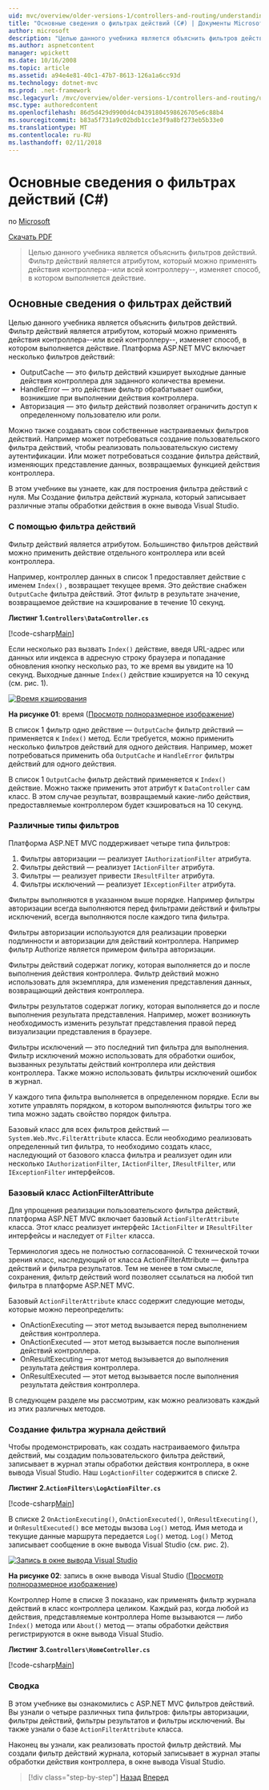 ```yaml
---
uid: mvc/overview/older-versions-1/controllers-and-routing/understanding-action-filters-cs
title: "Основные сведения о фильтрах действий (C#) | Документы Microsoft"
author: microsoft
description: "Целью данного учебника является объяснить фильтров действий. Фильтр действий является атрибутом, который можно применить к действия контроллера--или контроллер всего..."
ms.author: aspnetcontent
manager: wpickett
ms.date: 10/16/2008
ms.topic: article
ms.assetid: a94e4e81-40c1-47b7-8613-126a1a6cc93d
ms.technology: dotnet-mvc
ms.prod: .net-framework
msc.legacyurl: /mvc/overview/older-versions-1/controllers-and-routing/understanding-action-filters-cs
msc.type: authoredcontent
ms.openlocfilehash: 86d5d429d9900d4c04391804598626705e6c88b4
ms.sourcegitcommit: b83a5f731a9c02bdb1cc1e3f9a8bf273eb5b33e0
ms.translationtype: MT
ms.contentlocale: ru-RU
ms.lasthandoff: 02/11/2018
---
```

<a name="understanding-action-filters-c"></a>Основные сведения о фильтрах действий (C#)
====================
по [Microsoft](https://github.com/microsoft)

[Скачать PDF](http://download.microsoft.com/download/e/f/3/ef3f2ff6-7424-48f7-bdaa-180ef64c3490/ASPNET_MVC_Tutorial_14_CS.pdf)

> Целью данного учебника является объяснить фильтров действий. Фильтр действий является атрибутом, который можно применять действия контроллера--или всей контроллеру--, изменяет способ, в котором выполняется действие.


## <a name="understanding-action-filters"></a>Основные сведения о фильтрах действий

Целью данного учебника является объяснить фильтров действий. Фильтр действий является атрибутом, который можно применять действия контроллера--или всей контроллеру--, изменяет способ, в котором выполняется действие. Платформа ASP.NET MVC включает несколько фильтров действий:

- OutputCache — это фильтр действий кэширует выходные данные действия контроллера для заданного количества времени.
- HandleError — это действие фильтр обрабатывает ошибки, возникшие при выполнении действия контроллера.
- Авторизация — это фильтр действий позволяет ограничить доступ к определенному пользователю или роли.

Можно также создавать свои собственные настраиваемых фильтров действий. Например может потребоваться создание пользовательского фильтра действий, чтобы реализовать пользовательскую систему аутентификации. Или может потребоваться создание фильтра действий, изменяющих представление данных, возвращаемых функцией действия контроллера.

В этом учебнике вы узнаете, как для построения фильтра действий с нуля. Мы Создание фильтра действий журнала, который записывает различные этапы обработки действия в окне вывода Visual Studio.

### <a name="using-an-action-filter"></a>С помощью фильтра действий

Фильтр действий является атрибутом. Большинство фильтров действий можно применить действие отдельного контроллера или всей контроллера.

Например, контроллер данных в список 1 предоставляет действие с именем `Index()` , возвращает текущее время. Это действие снабжен `OutputCache` фильтра действий. Этот фильтр в результате значение, возвращаемое действие на кэширование в течение 10 секунд.

**Листинг 1.`Controllers\DataController.cs`**

[!code-csharp[Main](understanding-action-filters-cs/samples/sample1.cs)]

Если несколько раз вызвать `Index()` действие, введя URL-адрес или данных или индекса в адресную строку браузера и попадание обновления кнопку несколько раз, то же время вы увидите на 10 секунд. Выходные данные `Index()` действие кэшируется на 10 секунд (см. рис. 1).


[![Время кэширования](understanding-action-filters-cs/_static/image2.png)](understanding-action-filters-cs/_static/image1.png)

**На рисунке 01**: время ([Просмотр полноразмерное изображение](understanding-action-filters-cs/_static/image3.png))


В список 1 фильтр одно действие — `OutputCache` фильтр действий — применяется к `Index()` метод. Если требуется, можно применить несколько фильтров действий для одного действия. Например, может потребоваться применить оба `OutputCache` и `HandleError` фильтры действий для одного действия.

В список 1 `OutputCache` фильтр действий применяется к `Index()` действие. Можно также применить этот атрибут к `DataController` сам класс. В этом случае результат, возвращаемый какие-либо действия, предоставляемые контроллером будет кэшироваться на 10 секунд.

### <a name="the-different-types-of-filters"></a>Различные типы фильтров

Платформа ASP.NET MVC поддерживает четыре типа фильтров:

1. Фильтры авторизации — реализует `IAuthorizationFilter` атрибута.
2. Фильтры действий — реализует `IActionFilter` атрибута.
3. Фильтры — реализует привести `IResultFilter` атрибута.
4. Фильтры исключений — реализует `IExceptionFilter` атрибута.

Фильтры выполняются в указанном выше порядке. Например фильтры авторизации всегда выполняются перед фильтрами действий и фильтры исключений, всегда выполняются после каждого типа фильтра.

Фильтры авторизации используются для реализации проверки подлинности и авторизации для действий контроллера. Например фильтр Authorize является примером фильтра авторизации.

Фильтры действий содержат логику, которая выполняется до и после выполнения действия контроллера. Фильтр действий можно использовать для экземпляра, для изменения представления данных, возвращающий действия контроллера.

Фильтры результатов содержат логику, которая выполняется до и после выполнения результата представления. Например, может возникнуть необходимость изменить результат представления правой перед визуализации представления в браузере.

Фильтры исключений — это последний тип фильтра для выполнения. Фильтр исключений можно использовать для обработки ошибок, вызванных результаты действий контроллера или действия контроллера. Также можно использовать фильтры исключений ошибок в журнал.

У каждого типа фильтра выполняется в определенном порядке. Если вы хотите управлять порядком, в котором выполняются фильтры того же типа можно задать свойство порядок фильтра.

Базовый класс для всех фильтров действий — `System.Web.Mvc.FilterAttribute` класса. Если необходимо реализовать определенный тип фильтра, то необходимо создать класс, наследующий от базового класса фильтра и реализует один или несколько `IAuthorizationFilter`, `IActionFilter`, `IResultFilter`, или `IExceptionFilter` интерфейсов.

### <a name="the-base-actionfilterattribute-class"></a>Базовый класс ActionFilterAttribute

Для упрощения реализации пользовательского фильтра действий, платформа ASP.NET MVC включает базовый `ActionFilterAttribute` класса. Этот класс реализует интерфейс `IActionFilter` и `IResultFilter` интерфейсы и наследует от `Filter` класса.

Терминология здесь не полностью согласованной. С технической точки зрения класс, наследующий от класса ActionFilterAttribute — фильтра действий и фильтра результатов. Тем не менее в том смысле, сохранения, фильтр действий word позволяет ссылаться на любой тип фильтра в платформе ASP.NET MVC.

Базовый `ActionFilterAttribute` класс содержит следующие методы, которые можно переопределить:

- OnActionExecuting — этот метод вызывается перед выполнением действия контроллера.
- OnActionExecuted — этот метод вызывается после выполнения действий контроллера.
- OnResultExecuting — этот метод вызывается до выполнения результата действия контроллера.
- OnResultExecuted — этот метод вызывается после выполнения результата действия контроллера.

В следующем разделе мы рассмотрим, как можно реализовать каждый из этих различных методов.

### <a name="creating-a-log-action-filter"></a>Создание фильтра журнала действий

Чтобы продемонстрировать, как создать настраиваемого фильтра действий, мы создадим пользовательского фильтра действий, записывает в журнал этапы обработки действия контроллера, в окне вывода Visual Studio. Наш `LogActionFilter` содержится в списке 2.

**Листинг 2.`ActionFilters\LogActionFilter.cs`**

[!code-csharp[Main](understanding-action-filters-cs/samples/sample2.cs)]

В списке 2 `OnActionExecuting()`, `OnActionExecuted()`, `OnResultExecuting()`, и `OnResultExecuted()` все методы вызова `Log()` метод. Имя метода и текущие данные маршрута передается `Log()` метод. `Log()` Метод записывает сообщение в окне вывода Visual Studio (см. рис. 2).


[![Запись в окне вывода Visual Studio](understanding-action-filters-cs/_static/image5.png)](understanding-action-filters-cs/_static/image4.png)

**На рисунке 02**: запись в окне вывода Visual Studio ([Просмотр полноразмерное изображение](understanding-action-filters-cs/_static/image6.png))


Контроллер Home в списке 3 показано, как применять фильтр журнала действий в класс контроллера целиком. Каждый раз, когда любой из действия, представляемые контроллера Home вызываются — либо `Index()` метода или `About()` метод — этапы обработки действия регистрируются в окне вывода Visual Studio.

**Листинг 3.`Controllers\HomeController.cs`**

[!code-csharp[Main](understanding-action-filters-cs/samples/sample3.cs)]

### <a name="summary"></a>Сводка

В этом учебнике вы ознакомились с ASP.NET MVC фильтров действий. Вы узнали о четыре различных типа фильтров: фильтры авторизации, фильтры действий, фильтры результатов и фильтры исключений. Вы также узнали о базе `ActionFilterAttribute` класса.

Наконец вы узнали, как реализовать простой фильтр действий. Мы создали фильтр действий журнала, который записывает в журнал этапы обработки действия контроллера, в окне вывода Visual Studio.

>[!div class="step-by-step"]
[Назад](asp-net-mvc-routing-overview-cs.md)
[Вперед](improving-performance-with-output-caching-cs.md)
